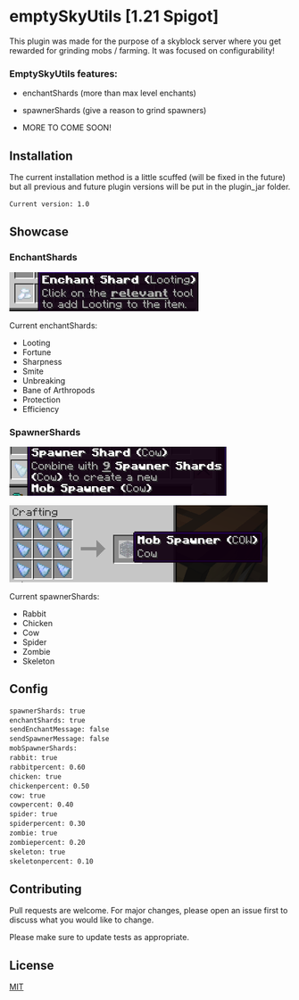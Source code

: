 # emptySkyUtils [1.21 Spigot]

This plugin was made for the purpose of a skyblock server where you get rewarded for grinding mobs / farming. It was focused on configurability!

### EmptySkyUtils features:
- enchantShards (more than max level enchants)

- spawnerShards (give a reason to grind spawners)

- MORE TO COME SOON!

## Installation

The current installation method is a little scuffed (will be fixed in the future) but all previous and future plugin versions will be put in the plugin_jar folder.

```bash
Current version: 1.0
```

## Showcase

### EnchantShards
![enchantShard.png](imgs/enchantShard.png)

Current enchantShards:
- Looting
- Fortune
- Sharpness
- Smite
- Unbreaking
- Bane of Arthropods
- Protection
- Efficiency

### SpawnerShards
![spawnerShard.png](imgs/spawnerShard.png)

![spawnerCrafting.png](imgs/spawnerCrafting.png)

Current spawnerShards:
- Rabbit
- Chicken
- Cow
- Spider
- Zombie
- Skeleton

## Config

```bash
spawnerShards: true
enchantShards: true
sendEnchantMessage: false
sendSpawnerMessage: false
mobSpawnerShards:
rabbit: true
rabbitpercent: 0.60
chicken: true
chickenpercent: 0.50
cow: true
cowpercent: 0.40
spider: true
spiderpercent: 0.30
zombie: true
zombiepercent: 0.20
skeleton: true
skeletonpercent: 0.10
```

## Contributing

Pull requests are welcome. For major changes, please open an issue first
to discuss what you would like to change.

Please make sure to update tests as appropriate.

## License

[MIT](https://choosealicense.com/licenses/mit/)
